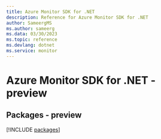 ```yaml
---
title: Azure Monitor SDK for .NET
description: Reference for Azure Monitor SDK for .NET
author: SameergMS
ms.author: sameerg
ms.data: 03/30/2023
ms.topic: reference
ms.devlang: dotnet
ms.service: monitor
---
```

# Azure Monitor SDK for .NET - preview
## Packages - preview
[!INCLUDE [packages](monitor-index.md)]